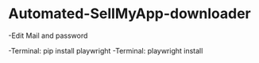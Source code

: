 # Automated-SellMyApp-downloader
-Edit Mail and password

-Terminal: pip install playwright
-Terminal: playwright install



